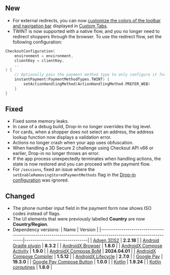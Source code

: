 [//]: # (This file will be used for the release notes on GitHub when publishing.)
[//]: # (Types of changes: `Breaking changes` `New` `Added` `Improved` `Changed` `Deprecated` `Removed` `Fixed`)
[//]: # (Example:)
[//]: # (## New)
[//]: # ( - New payment method)
[//]: # (## Changed)
[//]: # ( - DropIn service's package changed from `com.adyen.dropin` to `com.adyen.dropin.services`)
[//]: # (## Deprecated)
[//]: # ( - Configurations public constructor are deprecated, please use each Configuration's builder to make a Configuration object)

## New
- For external redirects, you can now [customize the colors of the toolbar and navigation bar](docs/UI_CUSTOMIZATION.md#styling-custom-tabs) displayed in [Custom Tabs](https://developer.chrome.com/docs/android/custom-tabs).
- TWINT is now supported with a native flow, and you no longer need to redirect shoppers through the browser. To use the redirect flow, set the following configuration:
```kotlin
CheckoutConfiguration(
    environment = environment,
    clientKey = clientKey,
    ..
) {
    // Optionally pass the payment method type to only configure it for the specific payment method.
    instantPayment(PaymentMethodTypes.TWINT) {
        setActionHandlingMethod(ActionHandlingMethod.PREFER_WEB)
    }
}
```

## Fixed
- Fixed some memory leaks.
- In case of a debug build, Drop-in no longer overrides the log level.
- For cards, when a shopper does not select an address, the address lookup function now displays a validation error.
- Actions no longer crash when your app uses obfuscation.
- When handling a 3D Secure 2 challenge using Checkout API v66 or earlier, Drop-in no longer throws an error.
- If the app process unexpectedly terminates when handling actions, the state is now restored and you can proceed with the payment flow.
- For `/sessions`, fixed an issue where the `setEnableRemovingStoredPaymentMethods` flag in the [Drop-in configuration](https://docs.adyen.com/online-payments/build-your-integration/sessions-flow/?platform=Android&integration=Drop-in#3-optional-add-a-configuration-object) was ignored.

## Changed
- The phone number input field in the payment form now shows ISO codes instead of flags.
- The UI elements that were previously labelled **Country** are now **Country/Region**.
- Dependency versions:
  | Name                                                                                                         | Version                       |
  |--------------------------------------------------------------------------------------------------------------|-------------------------------|
  | [Adyen 3DS2](https://github.com/Adyen/adyen-3ds2-android/releases/tag/2.2.18)                                | **2.2.18**                    |
  | [Android Gradle plugin](https://developer.android.com/build/releases/gradle-plugin)                          | **8.3.2**                     |
  | [AndroidX Browser](https://developer.android.com/jetpack/androidx/releases/browser#1.8.0)                    | **1.8.0**                     |
  | [AndroidX Compose Activity](https://developer.android.com/jetpack/androidx/releases/activity#1.9.0)          | **1.9.0**                     |
  | [AndroidX Compose BoM](https://developer.android.com/develop/ui/compose/bom/bom-mapping)                     | **2024.04.01**                |
  | [AndroidX Compose Compiler](https://developer.android.com/jetpack/androidx/releases/compose-compiler#1.5.12) | **1.5.12**                    |
  | [AndroidX Lifecycle](https://developer.android.com/jetpack/androidx/releases/lifecycle#2.7.0)                | **2.7.0**                     |
  | [Google Pay](https://developers.google.com/pay/api/android/support/release-notes#feb-24)                     | **19.3.0**                    |
  | [Google Pay Compose Button](https://github.com/google-pay/compose-pay-button/releases/tag/v1.0.0)            | **1.0.0**                     |
  | [Kotlin](https://github.com/JetBrains/kotlin/releases/tag/v1.9.24)                                           | **1.9.24**                    |
  | [Kotlin coroutines](https://github.com/Kotlin/kotlinx.coroutines/releases/tag/1.8.0)                         | **1.8.0**                     |
